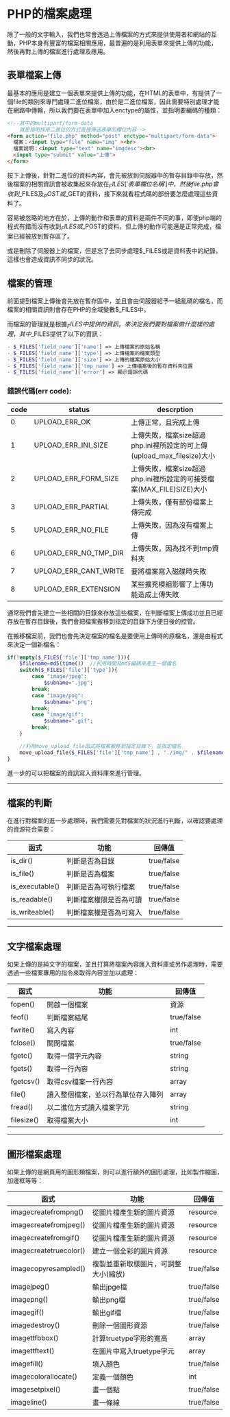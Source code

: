 # PHP的檔案處理

除了一般的文字輸入，我們也常會透過上傳檔案的方式來提供使用者和網站的互動，PHP本身有豐富的檔案相關應用，最普遍的是利用表單來提供上傳的功能，然後再對上傳的檔案進行處理及應用。

## 表單檔案上傳

最基本的應用是建立一個表單來提供上傳的功能，在HTML的表單中，有提供了一個file的類別來專門處理二進位檔案，由於是二進位檔案，因此需要特別處理才能在網路中傳輸，所以我們要在表單中加入enctype的屬性，並指明要編碼的種類：

```html
<!--其中的multipart/form-data
    就是指明採用二進位的方式直接傳送表單的欄位內容-->
<form action="file.php" method="post" enctype="multipart/form-data">
  檔案：<input type="file" name="img" ><br>
  檔案說明：<input type="text" name="imgdesc"><br>
  <input type="submit" value="上傳">
</form>
```
按下上傳後，針對二進位的資料內容，會先被放到伺服器中的暫存目錄中存放，然後檔案的相關資訊會被收集起來存放在$_FILES['表單欄位名稱']中，然後file.php會收到$_FILES及$_POST或$_GET的資料，接下來就看程式碼的部份要怎麼處理這些資料了。

容易被忽略的地方在於，上傳的動作和表單的資料是兩件不同的事，即使php端的程式有錯而沒有收到$_FILES或$_POST的資料，但上傳的動作可能還是正常完成，檔案已經被放到暫存區了。

或是刪除了伺服器上的檔案，但是忘了去同步處理$_FILES或是資料表中的紀錄，這樣也會造成資訊不同步的狀況。

## 檔案的管理

前面提到檔案上傳後會先放在暫存區中，並且會由伺服器給予一組亂碼的檔名，而檔案的相關資訊則會存在PHP的全域變數$_FILES中。

而檔案的管理就是根據$_FILES中提供的資訊，來決定我們要對檔案做什麼樣的處理，其中$_FILES提供了以下的資訊：
```php
- $_FILES['field_name']['name'] => 上傳檔案的原始名稱
- $_FILES['field_name']['type'] => 上傳檔案的檔案類型
- $_FILES['field_name']['size'] => 上傳的檔案原始大小
- $_FILES['field_name']['tmp_name'] => 上傳檔案後的暫存資料夾位置
- $_FILES['field_name']['error'] => 顯示錯誤代碼
```
### 錯誤代碼(err code):

|code|status|descrption|
|---|----|----|
|0|UPLOAD_ERR_OK|上傳正常，且完成上傳|
|1|UPLOAD_ERR_INI_SIZE|上傳失敗，檔案size超過php.ini裡所設定的可上傳(upload_max_filesize)大小|
|2|UPLOAD_ERR_FORM_SIZE|上傳失敗，檔案size超過php.ini裡所設定的可接受檔案(MAX_FILE)SIZE)大小|
|3|UPLOAD_ERR_PARTIAL|上傳失敗，僅有部份檔案上傳完成|
|5|UPLOAD_ERR_NO_FILE|上傳失敗，因為沒有檔案上傳|
|6|UPLOAD_ERR_NO_TMP_DIR|上傳失敗，因為找不到tmp資料夾|
|7|UPLOAD_ERR_CANT_WRITE|要將檔案寫入磁碟時失敗|
|8|UPLOAD_ERR_EXTENSION|某些擴充模組影響了上傳功能造成上傳失敗|

通常我們會先建立一些相關的目錄來存放這些檔案，在判斷檔案上傳成功並且已經存放在暫存目錄後，我們會把檔案搬移到指定的目錄下方便日後的控管。

在搬移檔案前，我們也會先決定檔案的檔名是要使用上傳時的原檔名，還是由程式來決定一個新檔名：
```php
if(!empty($_FILES['file']['tmp_name'])){
    $filename=md5(time())  //利用時間及md5編碼來產生一個檔名
    switch($_FILES['file']['type']){
        case "image/jpeg":
            $subname=".jpg";
        break;
        case "image/png":
            $subname=".png";
        break;
        case "image/gif":
            $subname=".gif";
        break;
    }

    //利用move_upload_file函式將檔案搬移到指定目錄下，並指定檔名
    move_upload_file($_FILES['file']['tmp_name'] , "./img/" . $filename . $subname);
}
```
進一步的可以把檔案的資訊寫入資料庫來進行管理。

---

## 檔案的判斷

在進行對檔案的進一步處理時，我們需要先對檔案的狀況進行判斷，以確認要處理的資源符合需要：

|函式|功能|回傳值|
|---|---|---|
|is_dir()|判斷是否為目錄|true/false|
|is_file()|判斷是否為檔案|true/false|
|is_executable()|判斷是否為可執行檔案|true/false|
|is_readable()|判斷檔案權限是否為可讀|true/false|
|is_writeable()|判斷檔案權是否為可寫入|true/false|

---

## 文字檔案處理

如果上傳的是純文字的檔案，並且打算將檔案內容匯入資料庫或另作處理時，需要透過一些檔案專用的指令來取得內容並加以處理：

|函式|功能|回傳值|
|---|---|---|
|fopen()|開啟一個檔案|資源|
|feof()|判斷檔案結尾|true/false|
|fwrite()|寫入內容|int|
|fclose()|關閉檔案|true/false|
|fgetc()|取得一個字元內容|string|
|fgets()|取得一行內容|string|
|fgetcsv()|取得csv檔案一行內容|array|
|file()|讀入整個檔案，並以行為單位存入陣列|array|
|fread()|以二進位方式讀入檔案字元|string|
|filesize()|取得檔案大小|int|

---

## 圖形檔案處理

如果上傳的是網頁用的圖形類檔案，則可以進行額外的圖形處理，比如製作縮圖，加邊框等等：

|函式|功能|回傳值|
|---|---|---|
|imagecreatefrompng()|從圖片檔產生新的圖片資源|resource|
|imagecreatefromjpeg()|從圖片檔產生新的圖片資源|resource|
|imagecreatefromgif()|從圖片檔產生新的圖片資源|resource|
|imagecreatetruecolor()|建立一個全彩的圖片資源|resource|
|imagecopyresampled()|複製並重新取樣圖片，可調整大小(縮放)|true/false|
|imagejpeg()|輸出jpge檔|true/false|
|imagepng()|輸出png檔|true/false|
|imagegif()|輸出gif檔|true/false|
|imagedestroy()|刪除一個圖形資源|true/false|
|imagettfbbox()|計算truetype字形的寬高|array|
|imagettftext()|在圖片中寫入truetype字元|array|
|imagefill()|填入顏色|true/false|
|imagecolorallocate()|定義一個顏色|int|
|imagesetpixel()|畫一個點|true/false|
|imageline()|畫一條線|true/false|